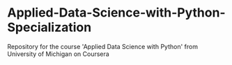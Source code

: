# Applied-Data-Science-with-Python-Specialization
Repository for the course 'Applied Data Science with Python' from University of Michigan on Coursera
